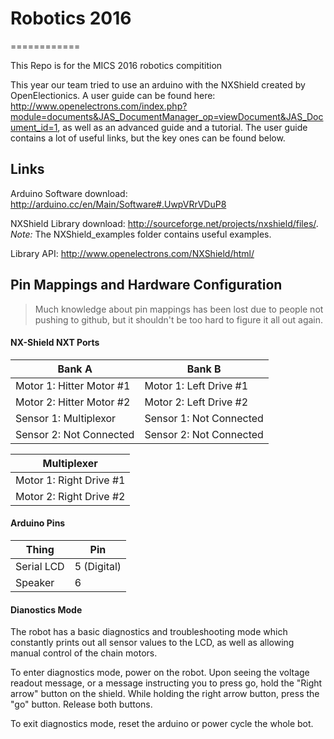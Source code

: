 # Robotics 2016
============

This Repo is for the MICS 2016 robotics compitition

This year our team tried to use an arduino with the NXShield created by OpenElectionics.
A user guide can be found here: http://www.openelectrons.com/index.php?module=documents&JAS_DocumentManager_op=viewDocument&JAS_Document_id=1, as well as an advanced guide and a tutorial.
The user guide contains a lot of useful links, but the key ones can be found below.

## Links

Arduino Software download: http://arduino.cc/en/Main/Software#.UwpVRrVDuP8

NXShield Library download: http://sourceforge.net/projects/nxshield/files/. _Note:_ The NXShield_examples folder contains useful examples.

Library API: http://www.openelectrons.com/NXShield/html/

## Pin Mappings and Hardware Configuration

> Much knowledge about pin mappings has been lost due to people not pushing to github, but it shouldn't be
too hard to figure it all out again.

#### NX-Shield NXT Ports
|Bank A                             | Bank B                              |
| --------------------------------- | ----------------------------------- |
| Motor 1: Hitter Motor #1          | Motor 1: Left Drive #1              |
| Motor 2: Hitter Motor #2          | Motor 2: Left Drive #2              |
| Sensor 1: Multiplexor             | Sensor 1: Not Connected             |
| Sensor 2: Not Connected           | Sensor 2: Not Connected             |

| Multiplexer             | 
| ----------------------- |
| Motor 1: Right Drive #1 |
| Motor 2: Right Drive #2 |

#### Arduino Pins
|Thing          |Pin             |
|---------------|----------------|
|Serial LCD     |5 (Digital)     |
|Speaker        |6               |

#### Dianostics Mode
The robot has a basic diagnostics and troubleshooting mode which constantly prints out all sensor values to the LCD, as well as allowing manual control of the chain motors.

To enter diagnostics mode, power on the robot. Upon seeing the voltage readout message, or a
message instructing you to press go, hold the "Right arrow" button on the shield. While holding the right arrow button, press the "go" button. Release both buttons.

To exit diagnostics mode, reset the arduino or power cycle the whole bot.






